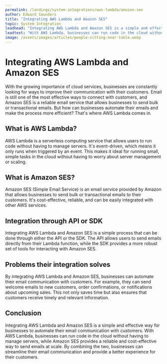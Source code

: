 ```yaml
---
permalink: /landings/system-integrations/aws-lambda/amazon-ses
author: Edward Saunders
title: "Integrating AWS Lambda and Amazon SES"
topic: System Integration
leadhead: "Integrating AWS Lambda and Amazon SES is a simple and effective way for businesses to automate their email communication with customers"
leadtext: "With AWS Lambda, businesses can run code in the cloud without having to manage servers, while Amazon SES provides a reliable and cost-effective way to send emails at scale. By combining the two, businesses can streamline their email communication and provide a better experience for their customers."
image: /assets/images/articles/people-sitting-near-table.webp
---
```

<div class="arttext">    <h1>Integrating AWS Lambda and Amazon SES</h1>
    <p>With the growing importance of cloud services, businesses are constantly looking for ways to improve their communication with their customers. Email is still one of the most effective ways to connect with customers, and Amazon SES is a reliable email service that allows businesses to send bulk or transactional emails. But how can businesses automate their emails and make the process more efficient? That's where AWS Lambda comes in.</p>
    <h2>What is AWS Lambda?</h2>
    <p>AWS Lambda is a serverless computing service that allows users to run code without having to manage servers. It's event-driven, which means it only runs when triggered by an event. This makes it ideal for running small, simple tasks in the cloud without having to worry about server management or scaling.</p>
    <h2>What is Amazon SES?</h2>
    <p>Amazon SES (Simple Email Service) is an email service provided by Amazon that allows businesses to send bulk or transactional emails to their customers. It's cost-effective, reliable, and can be easily integrated with other AWS services.</p>
    <h2>Integration through API or SDK</h2>
    <p>Integrating AWS Lambda and Amazon SES is a simple process that can be done through either the API or the SDK. The API allows users to send emails directly from their Lambda function, while the SDK provides a more robust set of tools for interacting with Amazon SES.</p>
    <h2>Problems their integration solves</h2>
    <p>By integrating AWS Lambda and Amazon SES, businesses can automate their email communication with customers. For example, they can send welcome emails to new customers, order confirmations, or notifications about upcoming sales. This not only saves time but also ensures that customers receive timely and relevant information.</p>
    <h2>Conclusion</h2>
    <p>Integrating AWS Lambda and Amazon SES is a simple and effective way for businesses to automate their email communication with customers. With AWS Lambda, businesses can run code in the cloud without having to manage servers, while Amazon SES provides a reliable and cost-effective way to send emails at scale. By combining the two, businesses can streamline their email communication and provide a better experience for their customers.</p>
</div>